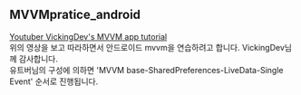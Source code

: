 ## MVVMpratice_android
[Youtuber VickingDev's MVVM app tutorial](https://www.youtube.com/watch?v=b6tWQVVW3a0&list=PL5k-fzl-OswNmVm-tV5eB6eeOFpjNO5jM&index=1)<br>
위의 영상을 보고 따라하면서 안드로이드 mvvm을 연습하려고 합니다. VickingDev님께 감사합니다.<br>
유트버님의 구성에 의하면 'MVVM base-SharedPreferences-LiveData-Single Event' 순서로 진행됩니다.
